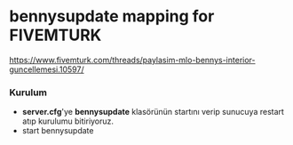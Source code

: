 # bennysupdate mapping for FIVEMTURK

https://www.fivemturk.com/threads/paylasim-mlo-bennys-interior-guncellemesi.10597/

### Kurulum
- **server.cfg**'ye **bennysupdate** klasörünün startını verip sunucuya restart atıp kurulumu bitiriyoruz.
- start bennysupdate
